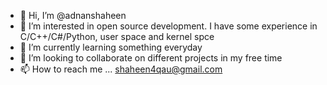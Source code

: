 - 👋 Hi, I’m @adnanshaheen
- 👀 I’m interested in open source development. I have some experience in C/C++/C#/Python, user space and kernel spce
- 🌱 I’m currently learning something everyday
- 💞️ I’m looking to collaborate on different projects in my free time
- 📫 How to reach me ... shaheen4qau@gmail.com

<!---
adnanshaheen/adnanshaheen is a ✨ special ✨ repository because its `README.md` (this file) appears on your GitHub profile.
You can click the Preview link to take a look at your changes.
--->
